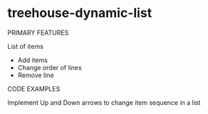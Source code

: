 # treehouse-dynamic-list


PRIMARY FEATURES

List of items
- Add items
- Change order of lines
- Remove line

CODE EXAMPLES

Implement Up and Down arrows to change item sequence in a list

